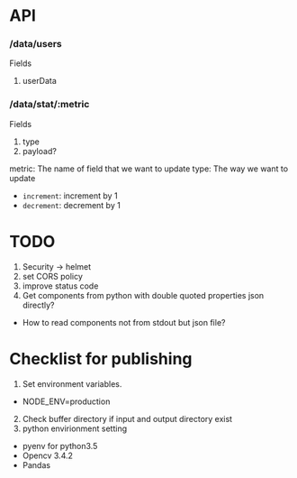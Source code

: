 # API

### /data/users

Fields

1. userData

### /data/stat/:metric

Fields

1. type
2. payload?

metric: The name of field that we want to update
type: The way we want to update

- `increment`: increment by 1
- `decrement`: decrement by 1

# TODO

1. Security -> helmet
2. set CORS policy
3. improve status code
4. Get components from python with double quoted properties json directly?

- How to read components not from stdout but json file?

# Checklist for publishing

1. Set environment variables.

- NODE_ENV=production

2. Check buffer directory if input and output directory exist
3. python envirionment setting

- pyenv for python3.5
- Opencv 3.4.2
- Pandas

